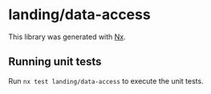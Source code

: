 # landing/data-access

This library was generated with [Nx](https://nx.dev).

## Running unit tests

Run `nx test landing/data-access` to execute the unit tests.
